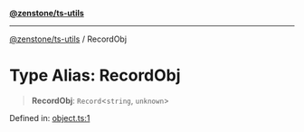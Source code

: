 [**@zenstone/ts-utils**](../README.md)

***

[@zenstone/ts-utils](../globals.md) / RecordObj

# Type Alias: RecordObj

> **RecordObj**: `Record`\<`string`, `unknown`\>

Defined in: [object.ts:1](https://github.com/janpoem/ts-utils/blob/5695f5d0e3c2197ae4233c3f441833765430d482/src/object.ts#L1)
